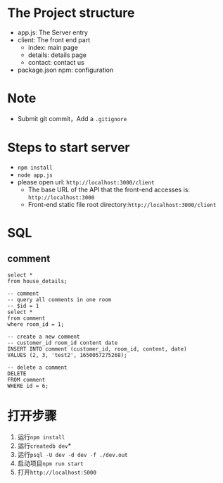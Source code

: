 # The Project structure

- app.js:  The Server entry
- client:  The front end part
    - index:  main page
    - details:  details page
    - contact:  contact us
- package.json npm: configuration

# Note

- Submit git commit，Add a `.gitignore`

# Steps to start server

- `npm install`
- `node app.js`
- please open url: `http://localhost:3000/client`
    - The base URL of the API that the front-end accesses is: `http://localhost:3000`
    - Front-end static file root directory:`http://localhost:3000/client`

# SQL

## comment

```postgresql
select *
from house_details;

-- comment
-- query all comments in one room
-- $id = 1
select *
from comment
where room_id = 1;

-- create a new comment
-- customer_id room_id content date
INSERT INTO comment (customer_id, room_id, content, date)
VALUES (2, 3, 'test2', 1650057275268);

-- delete a comment
DELETE
FROM comment
WHERE id = 6;
```

# 打开步骤
1. 运行`npm install`
2. 运行`createdb dev`*
3. 运行`psql -U dev -d dev -f ./dev.out`
4. 启动项目`npm run start`
5. 打开`http://localhost:5000`
